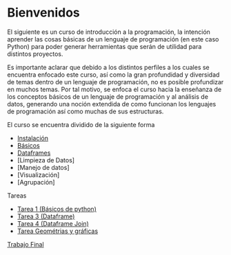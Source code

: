 # Bienvenidos

El siguiente es un curso de introducción a la programación, la intención aprender las cosas básicas de un lenguaje de programación (en este caso Python) para poder generar herramientas que serán de utilidad para distintos proyectos. 

Es importante aclarar que debido a los distintos perfiles a los cuales se encuentra enfocado este curso, así como la gran profundidad y diversidad de temas dentro de un lenguaje de programación, no es posible profundizar en muchos temas. Por tal motivo, se enfoca el curso hacia la enseñanza de los conceptos básicos de un lenguaje de programación y al análisis de datos, generando una noción extendida de como funcionan los lenguajes de programación así como muchas de sus estructuras.

El curso se encuentra dividido de la siguiente forma

* [Instalación](./Instalacion.html)
* [Básicos](./Basicos.html)
* [Dataframes](./Series_Dataframes.html)
* [Limpieza de Datos]
* [Manejo de datos]
* [Visualización]
* [Agrupación]



Tareas 

* [Tarea 1 (Básicos de python)](./Tarea.html)
* [Tarea 3 (Dataframe)](./Tarea_dataframes_funciones.html)
* [Tarea 4 (Dataframe Join)](./Tarea4.html)
* [Tarea Geométrias y gráficas](./Tarea_dataframes_funciones.html)



[Trabajo Final](./Trabajo_final.html)
